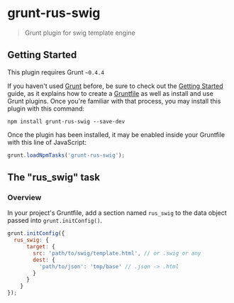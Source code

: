# grunt-rus-swig

> Grunt plugin for swig template engine

## Getting Started
This plugin requires Grunt `~0.4.4`

If you haven't used [Grunt](http://gruntjs.com/) before, be sure to check out the [Getting Started](http://gruntjs.com/getting-started) guide, as it explains how to create a [Gruntfile](http://gruntjs.com/sample-gruntfile) as well as install and use Grunt plugins. Once you're familiar with that process, you may install this plugin with this command:

```shell
npm install grunt-rus-swig --save-dev
```

Once the plugin has been installed, it may be enabled inside your Gruntfile with this line of JavaScript:

```js
grunt.loadNpmTasks('grunt-rus-swig');
```

## The "rus_swig" task

### Overview
In your project's Gruntfile, add a section named `rus_swig` to the data object passed into `grunt.initConfig()`.

```js
grunt.initConfig({
  rus_swig: {
      target: {
        src: 'path/to/swig/template.html', // or .swig or any
        dest: {
          'path/to/json': 'tmp/base' // .json -> .html
        }
      }
    }
});
```
